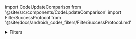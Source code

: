 import CodeUpdateComparison from '@site/src/components/CodeUpdateComparison'
import FilterSuccessProtocol from '@site/docs/android/_code/_filters/FilterSuccessProtocol.md'

<details>
  <summary>Filters</summary>
  <div>
    <details>
        <summary>Filters View</summary>
        <CodeUpdateComparison 
oldCode={`var CatalogFilterTemplate: (@Composable() (difficulties: List<CatalogFilterOptions>, costs: List<CatalogFilterOptions>,
        times: List<CatalogFilterOptions>, onCostFilterChanged: (option: CatalogFilterOptions) -> Unit,
        onTimeFilterChanged: (option: CatalogFilterOptions) -> Unit, onDifficultyChanged: (option: CatalogFilterOptions) -> Unit,
        clearFilter: () -> Unit, goToFilterResult: () -> Unit, closeDialog: () -> Unit,) -> Unit)?`}
             newCode={<FilterSuccessProtocol/>}/>
    </details>
  </div>
</details>